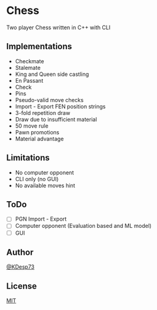 # Chess

Two player Chess written in C++ with CLI

## Implementations

- Checkmate
- Stalemate
- King and Queen side castling
- En Passant
- Check
- Pins
- Pseudo-valid move checks
- Import - Export FEN position strings
- 3-fold repetition draw
- Draw due to insufficient material
- 50 move rule
- Pawn promotions
- Material advantage

## Limitations

- No computer opponent
- CLI only (no GUI)
- No available moves hint

## ToDo

- [ ] PGN Import - Export
- [ ] Computer opponent (Evaluation based and ML model)
- [ ] GUI

## Author

[@KDesp73](http://github.com/KDesp73)

## License

[MIT](https://github.com/KDesp73/Chess/blob/main/LICENSE)
